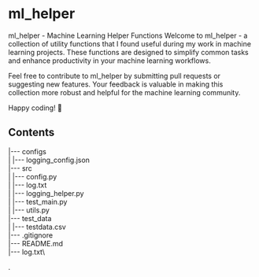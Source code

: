 # ml_helper


ml_helper - Machine Learning Helper Functions
Welcome to ml_helper - a collection of utility functions that I found useful during my
work in machine learning projects. These functions are designed to simplify common tasks 
and enhance productivity in your machine learning workflows.

Feel free to contribute to ml_helper by submitting pull requests or suggesting
new features. Your feedback is valuable in making this collection more robust and 
helpful for the machine learning community.

Happy coding! 🚀

## Contents

|--- configs\
|   |--- logging_config.json\
|--- src\
|   |--- config.py\
|   |--- log.txt\
|   |--- logging_helper.py\
|   |--- test_main.py\
|   |--- utils.py\
|--- test_data\
|   |--- testdata.csv\
|--- .gitignore\
|--- README.md\
|--- log.txt\

.



